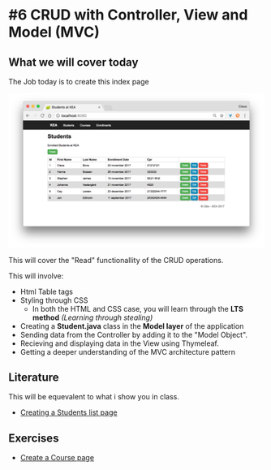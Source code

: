 # #6 CRUD with Controller, View and Model (MVC)

## What we will cover today

The Job today is to create this index page

<img src="/students_index.png" />

This will cover the "Read" functionallity of the CRUD operations.    

This will involve:
* Html Table tags
* Styling through CSS
  * In both the HTML and CSS case, you will learn through the **LTS method** _(Learning through stealing)_ 
* Creating a **Student.java** class in the **Model layer** of the application
* Sending data from the Controller by adding it to the "Model Object".
* Recieving and displaying data in the View using Thymeleaf.
* Getting a deeper understanding of the MVC architecture pattern

## Literature
This will be equevalent to what i show you in class.

* [Creating a Students list page](https://github.com/StudentsAdministration/06_tutorial_students_list)

## Exercises

* [Create a Course page](https://github.com/StudentsAdministration/06_exercise_create_courses/blob/master/README.md)
